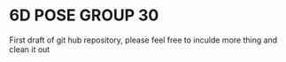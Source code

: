 # 6D POSE GROUP 30 

First draft of git hub repository, please feel free to inculde more thing and clean it out 
